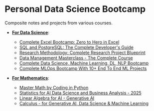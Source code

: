 # Personal Data Science Bootcamp 

Composite notes and projects from various courses.

* **<ins>For Data Science</ins>**:
    * [Complete Excel Bootcamp: Zero to Hero in Excel](https://www.udemy.com/course/complete-excel-bootcamp-zero-to-hero-in-excel)
    * [SQL and PostgreSQL: The Complete Developer's Guide](https://www.udemy.com/course/sql-and-postgresql)
    * [Research Methodology: Complete Research Project Blueprint](https://www.udemy.com/course/research-methodology-complete-research-project-blueprint)
    * [Data Management Masterclass - The Complete Course](https://www.udemy.com/course/data-management-masterclass-the-complete-course)
    * [Complete Data Science, Machine Learning, DL, NLP Bootcamp](https://www.udemy.com/course/complete-machine-learning-nlp-bootcamp-mlops-deployment)
    * [Complete MLOps Bootcamp With 10+ End To End ML Projects](https://www.udemy.com/course/complete-mlops-bootcamp-with-10-end-to-end-ml-projects)

* **<ins>For Mathematics</ins>**: 
    * [Master Math by Coding in Python](https://www.udemy.com/course/math-with-python)
    * [Statistics for AI Data Science and Business Analysis - 2025](https://www.udemy.com/course/statistics-probability-for-data-science)
    * [Linear Algebra for AI - Generative AI](https://www.udemy.com/course/linear-algebra-for-data-science-machine-learning-ai)
    * [Calculus - for Generative AI, Data Science & Machine Learning](https://www.udemy.com/course/deep-learning-calculus-data-science-machine-learning-ai)